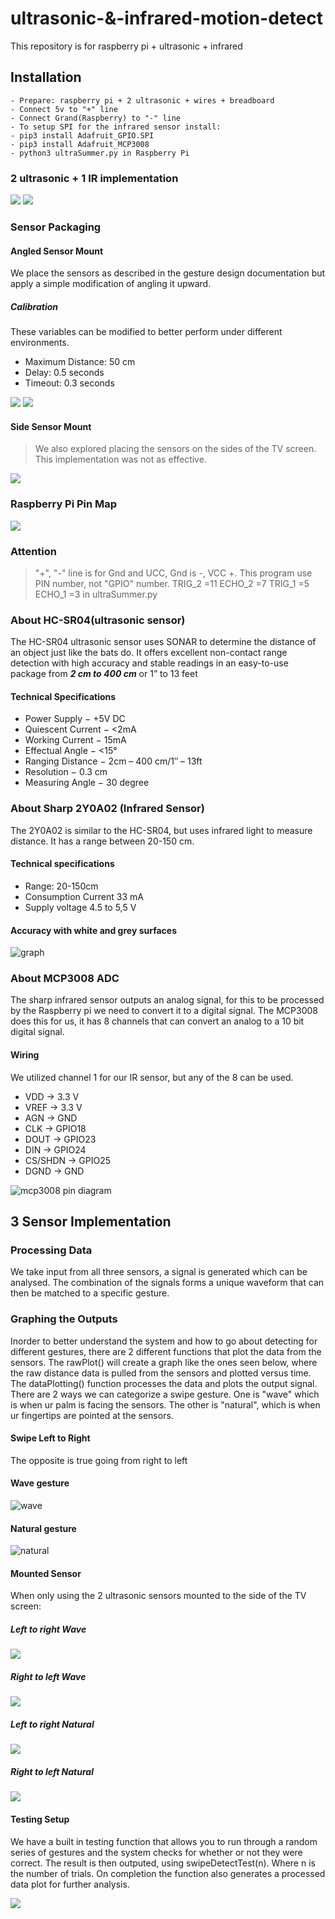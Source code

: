 # ultrasonic-&-infrared-motion-detect
This repository is for raspberry pi + ultrasonic + infrared

## Installation
    - Prepare: raspberry pi + 2 ultrasonic + wires + breadboard
    - Connect 5v to "+" line
    - Connect Grand(Raspberry) to "-" line 
    - To setup SPI for the infrared sensor install:
    - pip3 install Adafruit_GPIO.SPI
    - pip3 install Adafruit_MCP3008
    - python3 ultraSummer.py in Raspberry Pi
    

### 2 ultrasonic + 1 IR implementation 
![](./images/top-sensors.jpeg)
![](./images/front-sensors.jpeg)

### Sensor Packaging 
#### Angled Sensor Mount
We place the sensors as described in the gesture design documentation but apply a simple modification of angling it upward. 
##### Calibration 
These variables can be modified to better perform under different environments.
- Maximum Distance: 50 cm
- Delay: 0.5 seconds
- Timeout: 0.3 seconds

![](./images/LayoutDesign.png)
![](./images/AngleFrontView.jpeg)

#### Side Sensor Mount
>We also explored placing the sensors on the sides of the TV screen. This implementation was not as effective. 

![](./images/SideMountTV.jpeg)

### Raspberry Pi Pin Map
![](./images/raspberryPinMap.jpg)

### Attention
> "+", "-" line is for Gnd and UCC, Gnd is -, VCC +. This program use PIN number, not "GPIO" number. 
TRIG_2 =11 
ECHO_2 =7 
TRIG_1 =5
ECHO_1 =3
in ultraSummer.py

### About HC-SR04(ultrasonic sensor)
The HC-SR04 ultrasonic sensor uses SONAR to determine the distance of an object just like the bats do. It offers excellent non-contact range detection with high accuracy and stable readings in an easy-to-use package from ***2 cm to 400 cm*** or 1” to 13 feet

#### Technical Specifications
- Power Supply − +5V DC
- Quiescent Current − <2mA
- Working Current − 15mA
- Effectual Angle − <15°
- Ranging Distance − 2cm – 400 cm/1″ – 13ft
- Resolution − 0.3 cm
- Measuring Angle − 30 degree



### About Sharp 2Y0A02 (Infrared Sensor)
The 2Y0A02 is similar to the HC-SR04, but uses infrared light to measure distance. It has a range between 20-150 cm.

#### Technical specifications
- Range: 20-150cm
- Consumption Current 33 mA
- Supply voltage 4.5 to 5,5 V

#### Accuracy with white and grey surfaces 
![graph](./images/2y0a02_graph.png)

### About MCP3008 ADC 
The sharp infrared sensor outputs an analog signal, for this to be processed by the Raspberry pi we need to convert it to a digital signal. The MCP3008 does this for us, it has 8 channels that can convert an analog to a 10 bit digital signal. 

#### Wiring 
We utilized channel 1 for our IR sensor, but any of the 8 can be used. 
- VDD -> 3.3 V
- VREF -> 3.3 V
- AGN -> GND
- CLK -> GPIO18
- DOUT -> GPIO23
- DIN -> GPIO24
- CS/SHDN -> GPIO25
- DGND -> GND

![mcp3008 pin diagram](./images/mcp3008-pindiagram.png)

## 3 Sensor Implementation

### Processing Data
We take input from all three sensors, a signal is generated which can be analysed. The combination of the signals forms a unique waveform that can then be matched to a specific gesture.

### Graphing the Outputs
Inorder to better understand the system and how to go about detecting for different gestures, there are 2 different functions that plot the data from the sensors. The rawPlot() will create a graph like the ones seen below, where the raw distance data is pulled from the sensors and plotted versus time. The dataPlotting() function processes the data and plots the output signal.
There are 2 ways we can categorize a swipe gesture. One is "wave" which is when ur palm is facing the sensors. The other is "natural", which is when ur fingertips are pointed at the sensors.
#### Swipe Left to Right
The opposite is true going from right to left
#### Wave gesture
![wave](./images/LTR_wave.png)
#### Natural gesture
![natural](./images/LTR_natural.png)


#### Mounted Sensor 
When only using the 2 ultrasonic sensors mounted to the side of the TV screen:
##### Left to right Wave
![](./images/LTRmounted.png)
##### Right to left Wave
![](./images/RTLmounted.png)
##### Left to right Natural
![](./images/LTRmountedNatural.png)
##### Right to left Natural
![](./images/RTLmountedNatural.png)

#### Testing Setup
We have a built in testing function that allows you to run through a random series of gestures and the system checks for whether or not they were correct. The result is then outputed, using swipeDetectTest(n). Where n is the number of trials. On completion the function also generates a processed data plot for further analysis. 

![](./images/sampleTestOutput.png)



